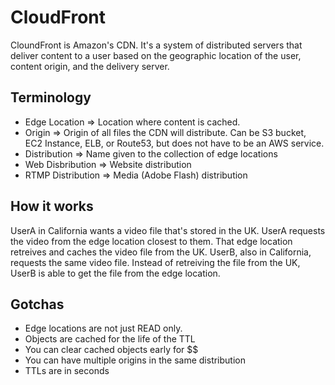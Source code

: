 # CloudFront

CloundFront is Amazon's CDN. It's a system of distributed servers that deliver content to a user based on the geographic location of the user, content origin, and the delivery server.

## Terminology

* Edge Location => Location where content is cached.
* Origin => Origin of all files the CDN will distribute. Can be S3 bucket, EC2 Instance, ELB, or Route53, but does not have to be an AWS service.
* Distribution => Name given to the collection of edge locations
* Web Disbribution => Website distribution
* RTMP Distribution => Media (Adobe Flash) distribution

## How it works

UserA in California wants a video file that's stored in the UK. UserA requests the video from the edge location closest to them. That edge location retreives and caches the video file from the UK. UserB, also in California, requests the same video file. Instead of retreiving the file from the UK, UserB is able to get the file from the edge location.

## Gotchas

* Edge locations are not just READ only.
* Objects are cached for the life of the TTL
* You can clear cached objects early for $$
* You can have multiple origins in the same distribution
* TTLs are in seconds

